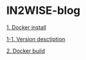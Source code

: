 # IN2WISE-blog

[1. Docker install](./docker-install.md)

  [1-1. Version desctiption](./version-description.md)

[2. Docker build](./docker-build.md)
